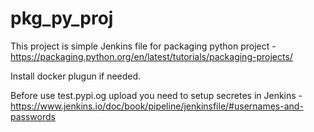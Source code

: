 # pkg_py_proj

This project is simple Jenkins file for packaging python project - https://packaging.python.org/en/latest/tutorials/packaging-projects/

Install docker plugun if needed.

Before use test.pypi.og upload you need to setup secretes in Jenkins - https://www.jenkins.io/doc/book/pipeline/jenkinsfile/#usernames-and-passwords
